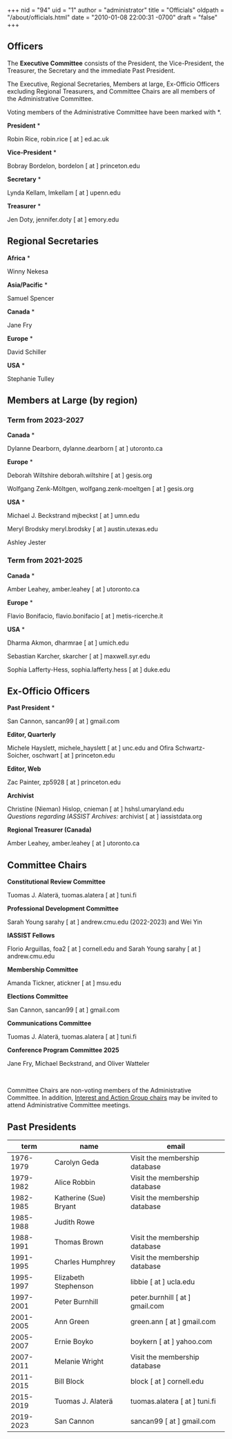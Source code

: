 +++
nid = "94"
uid = "1"
author = "administrator"
title = "Officials"
oldpath = "/about/officials.html" 
date = "2010-01-08 22:00:31 -0700"
draft = "false"
+++
## Officers

The **Executive Committee** consists of the President, the Vice-President, the Treasurer, the Secretary and the immediate Past President.

The Executive, Regional Secretaries, Members at large, Ex-Officio Officers excluding Regional Treasurers, and Committee Chairs are all members of the Administrative Committee. 

Voting members of the Administrative Committee have been marked with *. 

**President** *

Robin Rice, 
robin.rice [ at ] ed.ac.uk

**Vice-President** *

Bobray Bordelon, 
bordelon [ at ] princeton.edu

**Secretary** *

Lynda Kellam,
lmkellam [ at ] upenn.edu

**Treasurer** *

Jen Doty,
jennifer.doty [ at ] emory.edu

## Regional Secretaries

**Africa** *

Winny Nekesa

**Asia/Pacific** *

Samuel Spencer

**Canada** *

Jane Fry

**Europe** *

David Schiller

**USA** *

Stephanie Tulley

## Members at Large (by region)

### Term from 2023-2027

**Canada** *

Dylanne Dearborn,
dylanne.dearborn [ at ] utoronto.ca

**Europe** *

Deborah Wiltshire
deborah.wiltshire [ at ] gesis.org

Wolfgang Zenk-Möltgen,
wolfgang.zenk-moeltgen [ at ] gesis.org

**USA** *

Michael J. Beckstrand
mjbeckst [ at ] umn.edu

Meryl Brodsky
meryl.brodsky [ at ] austin.utexas.edu

Ashley Jester


### Term from 2021-2025

**Canada** *

Amber Leahey,
amber.leahey [ at ] utoronto.ca

**Europe** *

Flavio Bonifacio,
flavio.bonifacio [ at ] metis-ricerche.it

**USA** *

Dharma Akmon,
dharmrae [ at ] umich.edu

Sebastian Karcher,
skarcher [ at ] maxwell.syr.edu

Sophia Lafferty-Hess,
sophia.lafferty.hess [ at ] duke.edu

## Ex-Officio Officers

**Past President** *

San Cannon,
sancan99 [ at ] gmail.com

**Editor, Quarterly**

Michele Hayslett, michele_hayslett [ at ] unc.edu and Ofira Schwartz-Soicher, oschwart [ at ] princeton.edu

**Editor, Web**

Zac Painter,
zp5928 [ at ] princeton.edu

**Archivist**

Christine (Nieman) Hislop, cnieman [ at ] hshsl.umaryland.edu
<br />*Questions regarding IASSIST Archives:* archivist [ at ] iassistdata.org


**Regional Treasurer (Canada)** 

Amber Leahey,
amber.leahey [ at ] utoronto.ca

<!--
**Regional Treasurer (Europe & Africa)** 

Open

**Regional Treasurer (Asia & Pacific)** 

Open
-->

## Committee Chairs

**Constitutional Review Committee**

Tuomas J. Alaterä, tuomas.alatera [ at ] tuni.fi

**Professional Development Committee**

Sarah Young sarahy [ at ] andrew.cmu.edu (2022-2023) and Wei Yin

**IASSIST Fellows**

Florio Arguillas, foa2 [ at ] cornell.edu and Sarah Young sarahy [ at ] andrew.cmu.edu

**Membership Committee**

Amanda Tickner, atickner [ at ] msu.edu

**Elections Committee**

San Cannon, sancan99 [ at ] gmail.com

**Communications Committee**

Tuomas J. Alaterä, tuomas.alatera [ at ] tuni.fi

**Conference Program Committee 2025**

Jane Fry, Michael Beckstrand, and Oliver Watteler

&nbsp;

Committee Chairs are non-voting members of the Administrative Committee.
In addition, [Interest and Action Group chairs](/about/committees-and-groups#interest-groups) may be invited to attend Administrative Committee meetings.


## Past Presidents

term|name |email |
---|---|---|
1976-1979 | Carolyn Geda |  Visit the membership database<!--cg3 [ at ] ix.netcom.com-->|
1979-1982 | Alice Robbin |  Visit the membership database<!--arobbin [ at ] indiana.edu--> |
1982-1985 | Katherine (Sue) Bryant  |  Visit the membership database<!--bryant.sue [ at ] tbs-sct.gc.ca--> |
1985-1988 | Judith Rowe |  <!--judith [ at ] princeton.edu--> |
1988-1991 | Thomas Brown |  Visit the membership database<!--ThomasEBrownDC [ at ] aol.com--> |
1991-1995 | Charles Humphrey |  Visit the membership database<!--chuck.humphrey [ at ] ualberta.ca--> |
1995-1997 | Elizabeth Stephenson |  libbie [ at ] ucla.edu |
1997-2001 | Peter Burnhill |  peter.burnhill [ at ] gmail.com |
2001-2005 | Ann Green |  green.ann [ at ] gmail.com |
2005-2007 | Ernie Boyko |  boykern [ at ] yahoo.com |
2007-2011 | Melanie Wright |  Visit the membership database <!--melanie [ at ] essex.ac.uk --> |
2011-2015 | Bill Block |  block [ at ] cornell.edu |
2015-2019 | Tuomas J. Alaterä |  tuomas.alatera [ at ] tuni.fi |
2019-2023 | San Cannon | sancan99 [ at ] gmail.com |


